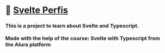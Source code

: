 <h1>🚀 <a href="https://svelte-perfis.vercel.app">Svelte Perfis</a></h1>

<h3>This is a project to learn about Svelte and Typescript. <br><br> Made with the help of the course: Svelte with Typescript from the Alura platform</h3>
